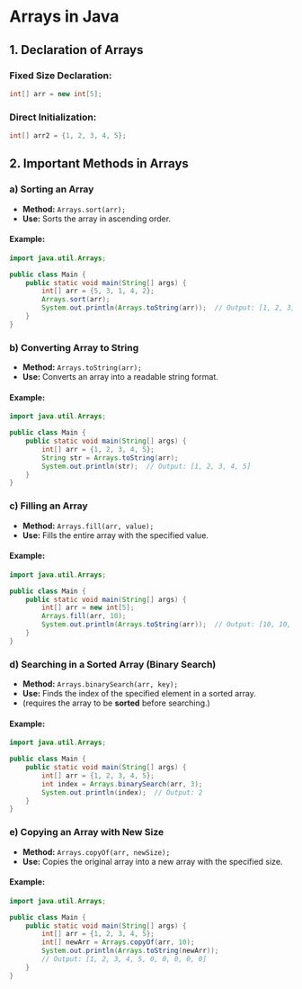 # Arrays in Java

## 1. Declaration of Arrays
### Fixed Size Declaration:
```java
int[] arr = new int[5];
```
### Direct Initialization:
```java
int[] arr2 = {1, 2, 3, 4, 5};
```

## 2. Important Methods in Arrays

### a) Sorting an Array
- **Method:** `Arrays.sort(arr);`
- **Use:** Sorts the array in ascending order.

#### Example:
```java
import java.util.Arrays;

public class Main {
    public static void main(String[] args) {
        int[] arr = {5, 3, 1, 4, 2};
        Arrays.sort(arr);
        System.out.println(Arrays.toString(arr));  // Output: [1, 2, 3, 4, 5]
    }
}
```

### b) Converting Array to String
- **Method:** `Arrays.toString(arr);`
- **Use:** Converts an array into a readable string format.

#### Example:
```java
import java.util.Arrays;

public class Main {
    public static void main(String[] args) {
        int[] arr = {1, 2, 3, 4, 5};
        String str = Arrays.toString(arr);
        System.out.println(str);  // Output: [1, 2, 3, 4, 5]
    }
}
```

### c) Filling an Array
- **Method:** `Arrays.fill(arr, value);`
- **Use:** Fills the entire array with the specified value.

#### Example:
```java
import java.util.Arrays;

public class Main {
    public static void main(String[] args) {
        int[] arr = new int[5];
        Arrays.fill(arr, 10);
        System.out.println(Arrays.toString(arr));  // Output: [10, 10, 10, 10, 10]
    }
}
```

### d) Searching in a Sorted Array (Binary Search)
- **Method:** `Arrays.binarySearch(arr, key);`
- **Use:** Finds the index of the specified element in a sorted array.
- (requires the array to be **sorted** before searching.)

#### Example:
```java
import java.util.Arrays;

public class Main {
    public static void main(String[] args) {
        int[] arr = {1, 2, 3, 4, 5};
        int index = Arrays.binarySearch(arr, 3);
        System.out.println(index);  // Output: 2
    }
}
```

### e) Copying an Array with New Size
- **Method:** `Arrays.copyOf(arr, newSize);`
- **Use:** Copies the original array into a new array with the specified size.

#### Example:
```java
import java.util.Arrays;

public class Main {
    public static void main(String[] args) {
        int[] arr = {1, 2, 3, 4, 5};
        int[] newArr = Arrays.copyOf(arr, 10);
        System.out.println(Arrays.toString(newArr));  
        // Output: [1, 2, 3, 4, 5, 0, 0, 0, 0, 0]
    }
}
``` 
